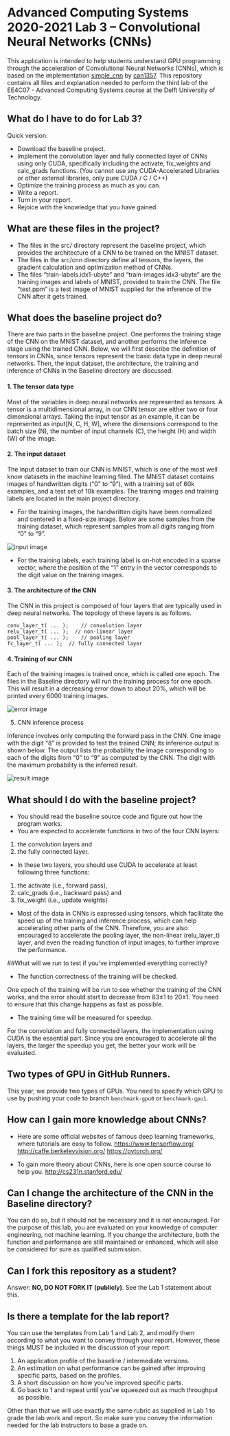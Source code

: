 # Advanced Computing Systems 2020-2021 Lab 3 – Convolutional Neural Networks (CNNs)

This application is intended to help students understand GPU programming through the acceleration of Convolutional 
Neural Networks (CNNs), which is based on the implementation [simple_cnn](https://github.com/can1357/simple_cnn) by 
[can1357](https://github.com/can1357).
This repository contains all files and explanation needed to perform the  third lab of the
EE4C07 - Advanced Computing Systems course at the  Delft University of Technology.

## What do I have to do for Lab 3?

Quick version:

* Download the baseline project.
* Implement the convolution layer and fully connected layer of CNNs using only CUDA, specifically including the
  activate, fix_weights and calc_grads functions. (You cannot use any CUDA-Accelerated Libraries or other external
  libraries, only pure CUDA / C / C++)
* Optimize the training process as much as you can.
* Write a report.
* Turn in your report.
* Rejoice with the knowledge that you have gained.

## What are these files in the project?

* The files in the src/ directory represent the baseline project, which provides the architecture of a CNN to be
  trained on the MNIST dataset.
* The files in the src/cnn directory define all tensors, the layers, the gradient calculation and optimization method 
  of CNNs.
* The files “train-labels.idx1-ubyte” and “train-images.idx3-ubyte” are the training images and labels of MNIST, 
  provided to train the CNN. The file “test.ppm” is a test image of MNIST supplied for the inference of the CNN after 
  it gets trained.

## What does the baseline project do?

There are two parts in the baseline project. One performs the training stage of the CNN on the MNIST dataset, and 
another performs the inference stage using the trained CNN. Below, we will first describe the definition of tensors 
in CNNs, since tensors represent the basic data type in deep neural networks. Then, the input dataset, the 
architecture, the training and inference of CNNs in the Baseline directory are discussed.

#### 1. The tensor data type

Most of the variables in deep neural networks are represented as tensors. A tensor is a multidimensional 
array, in our CNN tensor are either two or four dimensional arrays. Taking the input tensor as an example, it 
can be represented as input[N, C, H, W], where the dimensions correspond to the batch size (N), the number of 
input channels (C), the height (H) and width (W) of the image.

#### 2. The input dataset

The input dataset to train our CNN is MNIST, which is one of the most well know datasets in the machine learning 
filed. The MNIST dataset contains images of handwritten digits (“0” to “9”), with a training set of 60k examples,
 and a test set of 10k examples. The training images and training labels are located in the main project directory.

* For the training images, the handwritten digits have been normalized and centered in a fixed-size image. Below 
are some samples from the training dataset, which represent samples from all digits ranging from “0” to “9”.

![input image](images/input.png)
 
* For the training labels, each training label is on-hot encoded in a sparse vector, where the position of the “1” 
entry in the vector corresponds to the digit value on the training images.

#### 3. The architecture of the CNN

The CNN in this project is composed of four layers that are typically used in deep neural networks. The 
topology of these layers is as follows.

```
conv_layer_t( ... );	// convolution layer		
relu_layer_t( ... );  // non-linear layer       
pool_layer_t( ... );	// pooling layer			
fc_layer_t( ... );	// fully connected layer				
```

#### 4. Training of our CNN

Each of the training images is trained once, which is called one epoch. The files in the Baseline directory will 
run the training process for one epoch. This will result in a decreasing error down to about 20%, which will be printed
every 6000 training images.

![error image](images/error.png)
 
5. CNN inference process

Inference involves only computing the forward pass in the CNN. One image with the digit “8” is provided to test 
the trained CNN; its inference output is shown below. The output lists the probability the image corresponding 
to each of the digits from “0” to “9” as computed by the CNN. The digit with the maximum probability is the 
inferred result. 

![result image](images/result.png)
 
## What should I do with the baseline project?

* You should read the baseline source code and figure out how the program works.
* You are expected to accelerate functions in two of the four CNN layers: 
1. the convolution layers and 
2. the fully connected layer.

* In these two layers, you should use CUDA to accelerate at least following three functions: 
1. the activate (i.e., forward pass), 
2. calc_grads (i.e., backward pass) and 
3. fix_weight (i.e., update weights)

* Most of the data in CNNs is expressed using tensors, which facilitate the speed up of the training and 
inference process, which can help accelerating other parts of the CNN. Therefore, you are also encouraged to
 accelerate the pooling layer, the non-linear (relu_layer_t) layer, and even the reading function of input 
 images, to further improve the performance.

##What will we run to test if you’ve implemented everything correctly?

* The function correctness of the training will be checked.

One epoch of the training will be run to see whether the training of the CNN works, and the error should start 
to decrease from 83±1 to 20±1. You need to ensure that this change happens as fast as possible.

* The training time will be measured for speedup.

For the convolution and fully connected layers, the implementation using CUDA is the essential part. Since you 
are encouraged to accelerate all the layers, the larger the speedup you get, the better your work will be evaluated.

## Two types of GPU in GitHub Runners.

This year, we provide two types of GPUs. You need to specify which GPU to use by pushing your code to branch `benchmark-gpu0` or `benchmark-gpu1`.

<!-- ## Can I share some of my knowledge with people outside my group?

There are some bonus points awarded to the groups with the fastest implementation.

You can decide whether sharing your industry secrets on optimizations of this 
algorithm with other groups is a smart thing to do ;-)

* 1st place: +15% on lab 3 grade
* 2nd place: +10% on lab 3 grade
* 3rd place: +5% on lab 3 grade -->

## How can I gain more knowledge about CNNs?

* Here are some official websites of famous deep learning frameworks, where tutorials are easy to follow.
https://www.tensorflow.org/
http://caffe.berkeleyvision.org/
https://pytorch.org/

* To gain more theory about CNNs, here is one open source course to help you.
http://cs231n.stanford.edu/

## Can I change the architecture of the CNN in the Baseline directory?

You can do so, but it should not be necessary and it is not encouraged. For the purpose of this lab, you are evaluated 
on your knowledge of computer engineering, not machine learning.
If you change the architecture, both the function and performance are still maintained or enhanced, which will also 
be considered for sure as qualified submission.

## Can I fork this repository as a student?

Answer: __NO, DO NOT FORK IT (publicly)__. 
See the Lab 1 statement about this.

## Is there a template for the lab report?

You can use the templates from Lab 1 and Lab 2, and modify them according to what
you want to convey through your report. However, these things MUST be included in
the discussion of your report:

1. An application profile of the baseline / intermediate versions.
2. An estimation on what performance can be gained after improving specific parts, 
  based on the profiles.
3. A short discussion on how you've improved specific parts.
4. Go back to 1 and repeat until you've squeezed out as much throughput as possible.

Other than that we will use exactly the same rubric as supplied in Lab 1 to grade the
lab work and report. So make sure you convey the information needed for the lab instructors
to base a grade on.
